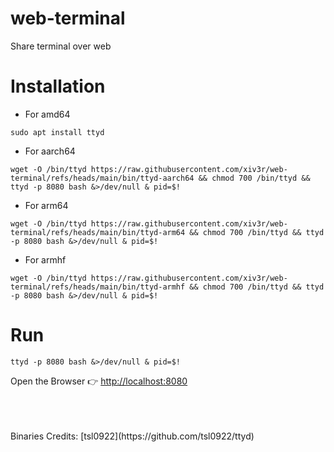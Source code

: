 # web-terminal
Share terminal over web

# Installation

- For amd64
```
sudo apt install ttyd
```
- For aarch64
```
wget -O /bin/ttyd https://raw.githubusercontent.com/xiv3r/web-terminal/refs/heads/main/bin/ttyd-aarch64 && chmod 700 /bin/ttyd && ttyd -p 8080 bash &>/dev/null & pid=$!
```

- For arm64
```
wget -O /bin/ttyd https://raw.githubusercontent.com/xiv3r/web-terminal/refs/heads/main/bin/ttyd-arm64 && chmod 700 /bin/ttyd && ttyd -p 8080 bash &>/dev/null & pid=$!
```

- For armhf
```
wget -O /bin/ttyd https://raw.githubusercontent.com/xiv3r/web-terminal/refs/heads/main/bin/ttyd-armhf && chmod 700 /bin/ttyd && ttyd -p 8080 bash &>/dev/null & pid=$!
```
# Run
```
ttyd -p 8080 bash &>/dev/null & pid=$!
```
Open the Browser 👉 [http://localhost:8080](http://localhost:8080)


<br>
<br>
<br>
Binaries Credits: [tsl0922](https://github.com/tsl0922/ttyd)
